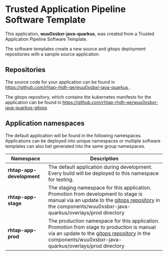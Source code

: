 # Trusted Application Pipeline Software Template

This application, **wuu0xsbxr-java-quarkus**, was created from a Trusted Application Pipeline Software Template.

The software templates create a new source and gitops deployment repositories with a sample source application. 

## Repositories

The source code for your application can be found in [https://github.com/rhtap-rhdh-qe/wuu0xsbxr-java-quarkus ](https://github.com/rhtap-rhdh-qe/wuu0xsbxr-java-quarkus ).
 
The gitops repository, which contains the kubernetes manifests for the application can be found in 
[https://github.com/rhtap-rhdh-qe/wuu0xsbxr-java-quarkus-gitops ](https://github.com/rhtap-rhdh-qe/wuu0xsbxr-java-quarkus-gitops ) 

## Application namespaces 

The default application will be found in the following namespaces. Applications can be deployed into unique namespaces or multiple software templates can also bet generated into the same group namespaces.  

|  Namespace   |  Description   |  
| -------- | -------- |   
| **rhtap-app-development** | The default application during development. Every build will be deployed to this namespace for testing. | 
| **rhtap-app-stage** | The staging namespace for this application. Promotion from development to stage is manual via an update to the [gitops repository](https://github.com/rhtap-rhdh-qe/wuu0xsbxr-java-quarkus-gitops ) in the components/wuu0xsbxr-java-quarkus/overlays/prod directory |  
| **rhtap-app-prod** | The production namespace for this application. Promotion from stage to production is manual via an update to the [gitops repository](https://github.com/rhtap-rhdh-qe/wuu0xsbxr-java-quarkus-gitops ) in the components/wuu0xsbxr-java-quarkus/overlays/prod directory | 